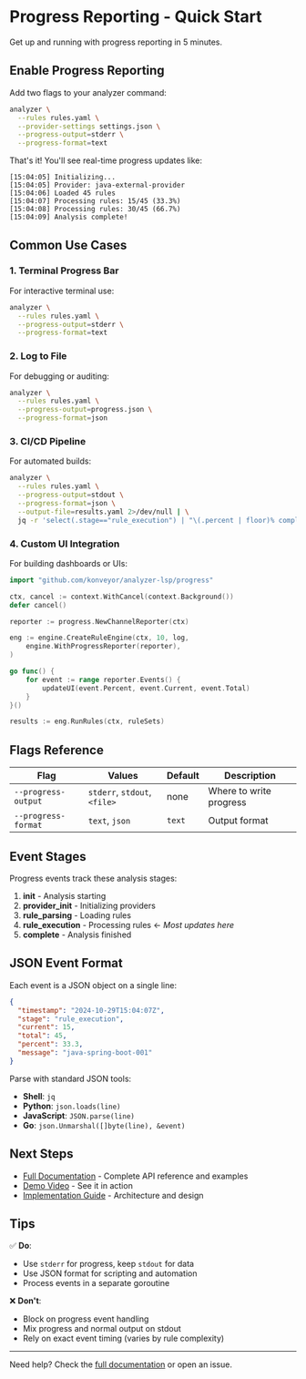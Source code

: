 # Progress Reporting - Quick Start

Get up and running with progress reporting in 5 minutes.

## Enable Progress Reporting

Add two flags to your analyzer command:

```bash
analyzer \
  --rules rules.yaml \
  --provider-settings settings.json \
  --progress-output=stderr \
  --progress-format=text
```

That's it! You'll see real-time progress updates like:

```
[15:04:05] Initializing...
[15:04:05] Provider: java-external-provider
[15:04:06] Loaded 45 rules
[15:04:07] Processing rules: 15/45 (33.3%)
[15:04:08] Processing rules: 30/45 (66.7%)
[15:04:09] Analysis complete!
```

## Common Use Cases

### 1. Terminal Progress Bar

For interactive terminal use:

```bash
analyzer \
  --rules rules.yaml \
  --progress-output=stderr \
  --progress-format=text
```

### 2. Log to File

For debugging or auditing:

```bash
analyzer \
  --rules rules.yaml \
  --progress-output=progress.json \
  --progress-format=json
```

### 3. CI/CD Pipeline

For automated builds:

```bash
analyzer \
  --rules rules.yaml \
  --progress-output=stdout \
  --progress-format=json \
  --output-file=results.yaml 2>/dev/null | \
  jq -r 'select(.stage=="rule_execution") | "\(.percent | floor)% complete"'
```

### 4. Custom UI Integration

For building dashboards or UIs:

```go
import "github.com/konveyor/analyzer-lsp/progress"

ctx, cancel := context.WithCancel(context.Background())
defer cancel()

reporter := progress.NewChannelReporter(ctx)

eng := engine.CreateRuleEngine(ctx, 10, log,
    engine.WithProgressReporter(reporter),
)

go func() {
    for event := range reporter.Events() {
        updateUI(event.Percent, event.Current, event.Total)
    }
}()

results := eng.RunRules(ctx, ruleSets)
```

## Flags Reference

| Flag | Values | Default | Description |
|------|--------|---------|-------------|
| `--progress-output` | `stderr`, `stdout`, `<file>` | none | Where to write progress |
| `--progress-format` | `text`, `json` | `text` | Output format |

## Event Stages

Progress events track these analysis stages:

1. **init** - Analysis starting
2. **provider_init** - Initializing providers
3. **rule_parsing** - Loading rules
4. **rule_execution** - Processing rules ← *Most updates here*
5. **complete** - Analysis finished

## JSON Event Format

Each event is a JSON object on a single line:

```json
{
  "timestamp": "2024-10-29T15:04:07Z",
  "stage": "rule_execution",
  "current": 15,
  "total": 45,
  "percent": 33.3,
  "message": "java-spring-boot-001"
}
```

Parse with standard JSON tools:
- **Shell**: `jq`
- **Python**: `json.loads(line)`
- **JavaScript**: `JSON.parse(line)`
- **Go**: `json.Unmarshal([]byte(line), &event)`

## Next Steps

- [Full Documentation](./progress-reporting.md) - Complete API reference and examples
- [Demo Video](../demo-progress.mp4) - See it in action
- [Implementation Guide](./PROGRESS_REPORTING_PLAN.md) - Architecture and design

## Tips

✅ **Do**:
- Use `stderr` for progress, keep `stdout` for data
- Use JSON format for scripting and automation
- Process events in a separate goroutine

❌ **Don't**:
- Block on progress event handling
- Mix progress and normal output on stdout
- Rely on exact event timing (varies by rule complexity)

---

Need help? Check the [full documentation](./progress-reporting.md) or open an issue.
